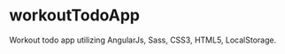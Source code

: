 workoutTodoApp
==============

Workout todo app utilizing AngularJs, Sass, CSS3, HTML5, LocalStorage.
